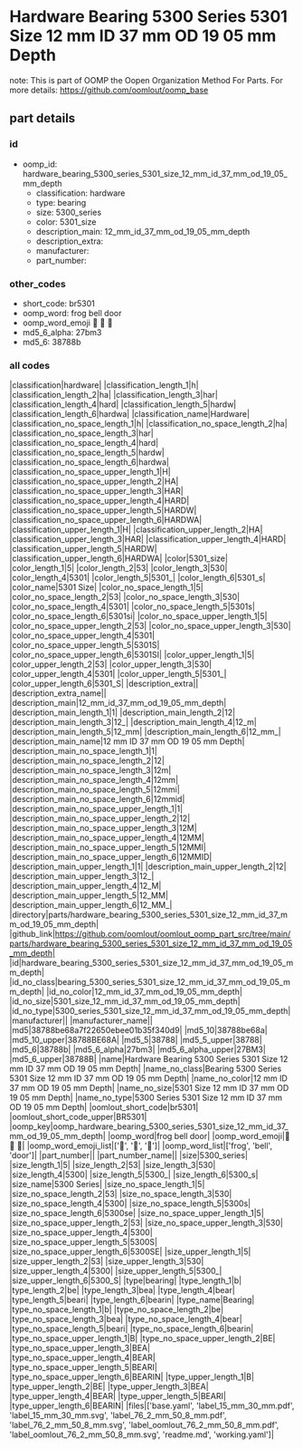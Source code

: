 # Hardware Bearing 5300 Series 5301 Size 12 mm ID 37 mm OD 19 05 mm Depth  

note: This is part of OOMP the Oopen Organization Method For Parts. For more details: https://github.com/oomlout/oomp_base

##  part details





### id
* oomp_id: hardware_bearing_5300_series_5301_size_12_mm_id_37_mm_od_19_05_mm_depth
  * classification: hardware
  * type: bearing
  * size: 5300_series
  * color: 5301_size
  * description_main: 12_mm_id_37_mm_od_19_05_mm_depth
  * description_extra: 
  * manufacturer: 
  * part_number: 

### other_codes
* short_code: br5301
* oomp_word: frog bell door
* oomp_word_emoji :frog: :bell: :door:
* md5_6_alpha: 27bm3
* md5_6: 38788b

### all codes 
|classification|hardware|
|classification_length_1|h|
|classification_length_2|ha|
|classification_length_3|har|
|classification_length_4|hard|
|classification_length_5|hardw|
|classification_length_6|hardwa|
|classification_name|Hardware|
|classification_no_space_length_1|h|
|classification_no_space_length_2|ha|
|classification_no_space_length_3|har|
|classification_no_space_length_4|hard|
|classification_no_space_length_5|hardw|
|classification_no_space_length_6|hardwa|
|classification_no_space_upper_length_1|H|
|classification_no_space_upper_length_2|HA|
|classification_no_space_upper_length_3|HAR|
|classification_no_space_upper_length_4|HARD|
|classification_no_space_upper_length_5|HARDW|
|classification_no_space_upper_length_6|HARDWA|
|classification_upper_length_1|H|
|classification_upper_length_2|HA|
|classification_upper_length_3|HAR|
|classification_upper_length_4|HARD|
|classification_upper_length_5|HARDW|
|classification_upper_length_6|HARDWA|
|color|5301_size|
|color_length_1|5|
|color_length_2|53|
|color_length_3|530|
|color_length_4|5301|
|color_length_5|5301_|
|color_length_6|5301_s|
|color_name|5301 Size|
|color_no_space_length_1|5|
|color_no_space_length_2|53|
|color_no_space_length_3|530|
|color_no_space_length_4|5301|
|color_no_space_length_5|5301s|
|color_no_space_length_6|5301si|
|color_no_space_upper_length_1|5|
|color_no_space_upper_length_2|53|
|color_no_space_upper_length_3|530|
|color_no_space_upper_length_4|5301|
|color_no_space_upper_length_5|5301S|
|color_no_space_upper_length_6|5301SI|
|color_upper_length_1|5|
|color_upper_length_2|53|
|color_upper_length_3|530|
|color_upper_length_4|5301|
|color_upper_length_5|5301_|
|color_upper_length_6|5301_S|
|description_extra||
|description_extra_name||
|description_main|12_mm_id_37_mm_od_19_05_mm_depth|
|description_main_length_1|1|
|description_main_length_2|12|
|description_main_length_3|12_|
|description_main_length_4|12_m|
|description_main_length_5|12_mm|
|description_main_length_6|12_mm_|
|description_main_name|12 mm ID 37 mm OD 19 05 mm Depth|
|description_main_no_space_length_1|1|
|description_main_no_space_length_2|12|
|description_main_no_space_length_3|12m|
|description_main_no_space_length_4|12mm|
|description_main_no_space_length_5|12mmi|
|description_main_no_space_length_6|12mmid|
|description_main_no_space_upper_length_1|1|
|description_main_no_space_upper_length_2|12|
|description_main_no_space_upper_length_3|12M|
|description_main_no_space_upper_length_4|12MM|
|description_main_no_space_upper_length_5|12MMI|
|description_main_no_space_upper_length_6|12MMID|
|description_main_upper_length_1|1|
|description_main_upper_length_2|12|
|description_main_upper_length_3|12_|
|description_main_upper_length_4|12_M|
|description_main_upper_length_5|12_MM|
|description_main_upper_length_6|12_MM_|
|directory|parts/hardware_bearing_5300_series_5301_size_12_mm_id_37_mm_od_19_05_mm_depth|
|github_link|https://github.com/oomlout/oomlout_oomp_part_src/tree/main/parts/hardware_bearing_5300_series_5301_size_12_mm_id_37_mm_od_19_05_mm_depth|
|id|hardware_bearing_5300_series_5301_size_12_mm_id_37_mm_od_19_05_mm_depth|
|id_no_class|bearing_5300_series_5301_size_12_mm_id_37_mm_od_19_05_mm_depth|
|id_no_color|12_mm_id_37_mm_od_19_05_mm_depth|
|id_no_size|5301_size_12_mm_id_37_mm_od_19_05_mm_depth|
|id_no_type|5300_series_5301_size_12_mm_id_37_mm_od_19_05_mm_depth|
|manufacturer||
|manufacturer_name||
|md5|38788be68a7f22650ebee01b35f340d9|
|md5_10|38788be68a|
|md5_10_upper|38788BE68A|
|md5_5|38788|
|md5_5_upper|38788|
|md5_6|38788b|
|md5_6_alpha|27bm3|
|md5_6_alpha_upper|27BM3|
|md5_6_upper|38788B|
|name|Hardware Bearing 5300 Series 5301 Size 12 mm ID 37 mm OD 19 05 mm Depth|
|name_no_class|Bearing 5300 Series 5301 Size 12 mm ID 37 mm OD 19 05 mm Depth|
|name_no_color|12 mm ID 37 mm OD 19 05 mm Depth|
|name_no_size|5301 Size 12 mm ID 37 mm OD 19 05 mm Depth|
|name_no_type|5300 Series 5301 Size 12 mm ID 37 mm OD 19 05 mm Depth|
|oomlout_short_code|br5301|
|oomlout_short_code_upper|BR5301|
|oomp_key|oomp_hardware_bearing_5300_series_5301_size_12_mm_id_37_mm_od_19_05_mm_depth|
|oomp_word|frog bell door|
|oomp_word_emoji|:frog: :bell: :door:|
|oomp_word_emoji_list|[':frog:', ':bell:', ':door:']|
|oomp_word_list|['frog', 'bell', 'door']|
|part_number||
|part_number_name||
|size|5300_series|
|size_length_1|5|
|size_length_2|53|
|size_length_3|530|
|size_length_4|5300|
|size_length_5|5300_|
|size_length_6|5300_s|
|size_name|5300 Series|
|size_no_space_length_1|5|
|size_no_space_length_2|53|
|size_no_space_length_3|530|
|size_no_space_length_4|5300|
|size_no_space_length_5|5300s|
|size_no_space_length_6|5300se|
|size_no_space_upper_length_1|5|
|size_no_space_upper_length_2|53|
|size_no_space_upper_length_3|530|
|size_no_space_upper_length_4|5300|
|size_no_space_upper_length_5|5300S|
|size_no_space_upper_length_6|5300SE|
|size_upper_length_1|5|
|size_upper_length_2|53|
|size_upper_length_3|530|
|size_upper_length_4|5300|
|size_upper_length_5|5300_|
|size_upper_length_6|5300_S|
|type|bearing|
|type_length_1|b|
|type_length_2|be|
|type_length_3|bea|
|type_length_4|bear|
|type_length_5|beari|
|type_length_6|bearin|
|type_name|Bearing|
|type_no_space_length_1|b|
|type_no_space_length_2|be|
|type_no_space_length_3|bea|
|type_no_space_length_4|bear|
|type_no_space_length_5|beari|
|type_no_space_length_6|bearin|
|type_no_space_upper_length_1|B|
|type_no_space_upper_length_2|BE|
|type_no_space_upper_length_3|BEA|
|type_no_space_upper_length_4|BEAR|
|type_no_space_upper_length_5|BEARI|
|type_no_space_upper_length_6|BEARIN|
|type_upper_length_1|B|
|type_upper_length_2|BE|
|type_upper_length_3|BEA|
|type_upper_length_4|BEAR|
|type_upper_length_5|BEARI|
|type_upper_length_6|BEARIN|
|files|['base.yaml', 'label_15_mm_30_mm.pdf', 'label_15_mm_30_mm.svg', 'label_76_2_mm_50_8_mm.pdf', 'label_76_2_mm_50_8_mm.svg', 'label_oomlout_76_2_mm_50_8_mm.pdf', 'label_oomlout_76_2_mm_50_8_mm.svg', 'readme.md', 'working.yaml']|
